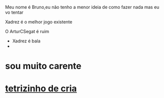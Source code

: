Meu nome é Bruno,eu não tenho a menor ideia de como fazer nada mas eu vo tentar


Xadrez é o melhor jogo existente


O ArturCSegat é ruim

- Xadrez é bala
- 
# sou muito carente 

# [tetrizinho de cria](https://jstris.jezevec10.com/)
